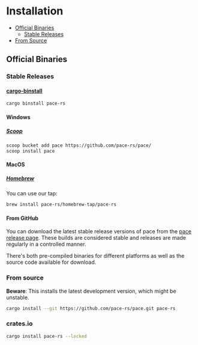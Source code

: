 # Installation

<!-- TOC -->

- [Official Binaries](#official-binaries)
  - [Stable Releases](#stable-releases)
- [From Source](#from-source)

<!-- /TOC -->

## Official Binaries

### Stable Releases

#### [cargo-binstall](https://crates.io/crates/cargo-binstall)

```bash
cargo binstall pace-rs
```

#### Windows

##### [Scoop](https://scoop.sh/)

```bash
scoop bucket add pace https://github.com/pace-rs/pace/
scoop install pace
```

#### MacOS

##### [Homebrew](https://brew.sh/)

You can use our tap:

```bash
brew install pace-rs/homebrew-tap/pace-rs
```

#### From GitHub

You can download the latest stable release versions of pace from the
[pace release page](https://github.com/pace-rs/pace/releases/latest). These
builds are considered stable and releases are made regularly in a controlled
manner.

There's both pre-compiled binaries for different platforms as well as the source
code available for download.

### From source

**Beware**: This installs the latest development version, which might be
unstable.

```bash
cargo install --git https://github.com/pace-rs/pace.git pace-rs
```

### crates.io

```bash
cargo install pace-rs --locked
```
